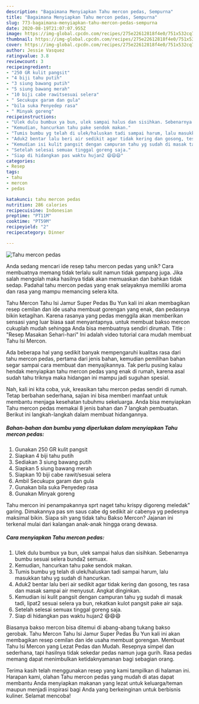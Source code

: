 ```yaml
---
description: "Bagaimana Menyiapkan Tahu mercon pedas, Sempurna"
title: "Bagaimana Menyiapkan Tahu mercon pedas, Sempurna"
slug: 773-bagaimana-menyiapkan-tahu-mercon-pedas-sempurna
date: 2020-08-19T21:07:07.955Z
image: https://img-global.cpcdn.com/recipes/275e22612818f4e0/751x532cq70/tahu-mercon-pedas-foto-resep-utama.jpg
thumbnail: https://img-global.cpcdn.com/recipes/275e22612818f4e0/751x532cq70/tahu-mercon-pedas-foto-resep-utama.jpg
cover: https://img-global.cpcdn.com/recipes/275e22612818f4e0/751x532cq70/tahu-mercon-pedas-foto-resep-utama.jpg
author: Jessie Vasquez
ratingvalue: 3.8
reviewcount: 3
recipeingredient:
- "250 GR kulit pangsit"
- "4 biji tahu putih"
- "3 siung bawang putih"
- "5 siung bawang merah"
- "10 biji cabe rawitsesuai selera"
- " Secukupx garam dan gula"
- "bila suka Penyedep rasa"
- " Minyak goreng"
recipeinstructions:
- "Ulek dulu bumbux ya bun, ulek sampai halus dan sisihkan. Sebenarnya bumbu sesuai selera bunda2 semuax."
- "Kemudian, hancurkan tahu pake sendok makan."
- "Tumis bumbu yg telah di ulek/haluskan tadi sampai harum, lalu masukkan tahu yg sudah di hancurkan."
- "Aduk2 bentar lalu beri air sedikit agar tidak kering dan gosong, tes rasa dan masak sampai air menyusut. Angkat dinginkan."
- "Kemudian isi kulit pangsit dengan campuran tahu yg sudah di masak tadi, lipat2 sesuai selera ya bun, rekatkan kulot pangsit pake air saja."
- "Setelah selesai semuax tinggal goreng saja."
- "Siap di hidangkan pas waktu hujan2 😄😄😄"
categories:
- Resep
tags:
- tahu
- mercon
- pedas

katakunci: tahu mercon pedas 
nutrition: 286 calories
recipecuisine: Indonesian
preptime: "PT11M"
cooktime: "PT59M"
recipeyield: "2"
recipecategory: Dinner

---
```



![Tahu mercon pedas](https://img-global.cpcdn.com/recipes/275e22612818f4e0/751x532cq70/tahu-mercon-pedas-foto-resep-utama.jpg)

Anda sedang mencari ide resep tahu mercon pedas yang unik? Cara membuatnya memang tidak terlalu sulit namun tidak gampang juga. Jika salah mengolah maka hasilnya tidak akan memuaskan dan bahkan tidak sedap. Padahal tahu mercon pedas yang enak selayaknya memiliki aroma dan rasa yang mampu memancing selera kita.

Tahu Mercon Tahu Isi Jamur Super Pedas Bu Yun kali ini akan membagikan resep cemilan dan ide usaha membuat gorengan yang enak, dan pedasnya bikin ketagihan. Karena rasanya yang pedas menggila akan memberikan sensasi yang luar biasa saat menyantapnya. untuk membuat bakso mercon cukuplah mudah sehingga Anda bisa membuatnya sendiri dirumah. Title : &#34;Resep Masakan Sehari-hari&#34; Ini adalah video tutorial cara mudah membuat Tahu Isi Mercon.

Ada beberapa hal yang sedikit banyak mempengaruhi kualitas rasa dari tahu mercon pedas, pertama dari jenis bahan, kemudian pemilihan bahan segar sampai cara membuat dan menyajikannya. Tak perlu pusing kalau hendak menyiapkan tahu mercon pedas yang enak di rumah, karena asal sudah tahu triknya maka hidangan ini mampu jadi suguhan spesial.


Nah, kali ini kita coba, yuk, kreasikan tahu mercon pedas sendiri di rumah. Tetap berbahan sederhana, sajian ini bisa memberi manfaat untuk membantu menjaga kesehatan tubuhmu sekeluarga. Anda bisa menyiapkan Tahu mercon pedas memakai 8 jenis bahan dan 7 langkah pembuatan. Berikut ini langkah-langkah dalam membuat hidangannya.

<!--inarticleads1-->

##### Bahan-bahan dan bumbu yang diperlukan dalam menyiapkan Tahu mercon pedas:

1. Gunakan 250 GR kulit pangsit
1. Siapkan 4 biji tahu putih
1. Sediakan 3 siung bawang putih
1. Siapkan 5 siung bawang merah
1. Siapkan 10 biji cabe rawit/sesuai selera
1. Ambil  Secukupx garam dan gula
1. Gunakan bila suka Penyedep rasa
1. Gunakan  Minyak goreng


Tahu mercon ini penampakannya sprt naget tahu krispy digoreng meledak&#34; garing. Dimakannya pas sm saus cabe dg sedikit air cabenya yg pedesnya maksimal bikin. Siapa sih yang tidak tahu Bakso Mercon? Jajanan ini terkenal mulai dari kalangan anak-anak hingga orang dewasa. 

<!--inarticleads2-->

##### Cara menyiapkan Tahu mercon pedas:

1. Ulek dulu bumbux ya bun, ulek sampai halus dan sisihkan. Sebenarnya bumbu sesuai selera bunda2 semuax.
1. Kemudian, hancurkan tahu pake sendok makan.
1. Tumis bumbu yg telah di ulek/haluskan tadi sampai harum, lalu masukkan tahu yg sudah di hancurkan.
1. Aduk2 bentar lalu beri air sedikit agar tidak kering dan gosong, tes rasa dan masak sampai air menyusut. Angkat dinginkan.
1. Kemudian isi kulit pangsit dengan campuran tahu yg sudah di masak tadi, lipat2 sesuai selera ya bun, rekatkan kulot pangsit pake air saja.
1. Setelah selesai semuax tinggal goreng saja.
1. Siap di hidangkan pas waktu hujan2 😄😄😄


Biasanya bakso mercon bisa ditemui di abang-abang tukang bakso gerobak. Tahu Mercon Tahu Isi Jamur Super Pedas Bu Yun kali ini akan membagikan resep cemilan dan ide usaha membuat gorengan. Membuat Tahu Isi Mercon yang Lezat Pedas dan Mudah. Resepnya simpel dan sederhana, tapi hasilnya tidak sekedar pedas namun juga gurih. Rasa pedas memang dapat menimbulkan ketidaknyamanan bagi sebagian orang. 

Terima kasih telah menggunakan resep yang kami tampilkan di halaman ini. Harapan kami, olahan Tahu mercon pedas yang mudah di atas dapat membantu Anda menyiapkan makanan yang lezat untuk keluarga/teman maupun menjadi inspirasi bagi Anda yang berkeinginan untuk berbisnis kuliner. Selamat mencoba!
